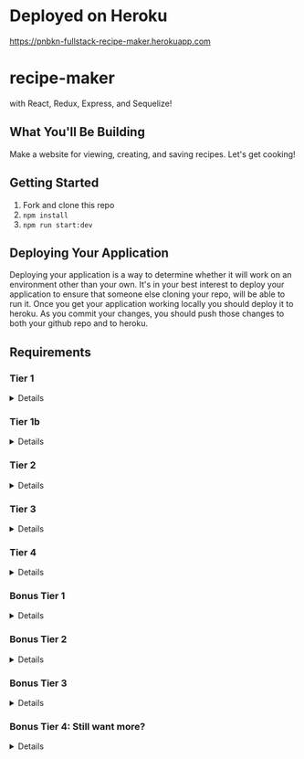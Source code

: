 # Deployed on Heroku
https://pnbkn-fullstack-recipe-maker.herokuapp.com

# recipe-maker
with React, Redux, Express, and Sequelize!

## What You'll Be Building
Make a website for viewing, creating, and saving recipes. Let's get cooking!

## Getting Started
1. Fork and clone this repo
2. ```npm install```
4. ```npm run start:dev```

## Deploying Your Application
Deploying your application is a way to determine whether it will work on an environment other than your own. It's in your best interest to deploy your application to ensure that someone else cloning your repo, will be able to run it. Once you get your application working locally you should deploy it to heroku. As you commit your changes, you should push those changes to both your github repo and to heroku.

## Requirements

### Tier 1

<details>

#### Backend

- [X] Write a `recipes` model with the following information:
  - [X] name - not empty or null
  - [X] cuisine - ENUM (restricted to only a handful of values)
  - [X] directions - extremely large text
  - [X] healthScore - decimal between 0 - 10
  - [X] ingredients - string
  - [X] imageUrl - with a default value
- [X] Write a `users` model with the following information:
  - [X] username - not empty or null, unique
  - [X] email - not empty or null; must be a valid email
  - [X] chefScore - defaults to 0, integer
  - [X] imageUrl - with a default value
- [X] Recipes can be associated with at most one user, users can have many recipes.
- [X] write a method which syncs your database and seeds your data.

- [X] Write a route to serve up all recipes
- [X] Write a route to serve up all users

#### Frontend
- [X] Write a recipes sub-reducer to manage recipes in your Redux store
- [X] Write a users sub-reducer to manage users in your Redux store
- [X] Write a home component which has the text Welcome!
- [X] Write a component to display a list of all recipes (include their names, images, and cuisine)
- [X] Write a component to display a list of all users (usernames, chefScores, and images)
- [X] Display the Home component when the url matches `/`
- [X] Display the all-recipes component when the url matches `/recipes`
- [X] Display the all-users component when the url matches `/users`
- [X] Add links to the navbar that can be used to navigate to the recipes view and the users view as well as the home page. The links should show the total number of users and the total number of recipes.

 </details>



### Tier 1b

  <details>

#### Backend

nothing


#### Frontend
- [X] create client side methods which calculate the following (you can put this code in a file called mapppers.js)
  - [X] `topChef` when given a list of recipes and users returns the user who is the top chef (the one with the highest rating)
  - [X] `healthyRecipes` when given a list of recipes calculates which recipes have healthScores between 8 and 10
  - [X] display the information from both of these methods on the home page.
  - [X] create a link for chefs. Chefs are users who have a recipe. Clicking on that link should navigate to a /chefs route and display only those users who have recipes.
  </details>

### Tier 2

  <details>

  #### Backend

- [X] Write a route to serve up a single recipe (based on its id), _including that recipes'_ user
- [X] Write a route to serve up a single user (based on their id), _including that user's_ recipes

#### Frontend
- [X] Write a component to display a single recipe with the following information:
  - [X] The recipe's name, image, directions, ingredients, cuisine and healthScore
  - [X] The recipe's user and their chefScore
- [X] Display the appropriate recipes's info when the url matches `/recipes/:recipeId`
- [X] Clicking on a recipe from the all-recipes view should navigate to show that recipe in the single-recipe view

- [X] Write a component to display a single user with the following information:
  - [X] The student's username, email, image, and chefScore
  - [X] A list of their recipes (or a helpful message if they don't have any)
- [X] Display the appropriate user when the url matches `/users/:userId`
- [X] Clicking on a user from the all-users view should navigate to show that user in the single-user view

- [X] Clicking on the name of a user in the single-recipe view should navigate to show that user in the single-user view
- [X] Clicking on the name of a recipe in the single-user view should navigate to show that recipe in the single-recipe view
  </details>

  ### Tier 3

  <details>

 #### Backend

- [X] Write a route to add a new recipe (if given a user, that users chefScore should increase and that user should be associated with the new recipe)
- [X] Write a route to add a new user

#### Frontend

- [X] Write a component to display a form for adding a new recipe that contains inputs for all recipe information (including associated user. Note that cuisine should be a dropdown of options).
- [X] Display this component EITHER as part of the all-recipes view, or as its own view
- [X] Submitting the form with a valid name should:
  - [X] Make an AJAX request that causes the new recipe to be persisted in the database
  - [X] Add the new recipe to the list of recipes without needing to refresh the page

- [X] Write a component to display a form for adding a new user that contains inputs for _at least_ username and email
- [X] Display this component EITHER as part of the all-users view, or as its own view
- [X] Submitting the form with a valid username should:
  - [X] Make an AJAX request that causes the new user to be persisted in the database
  - [X] Add the new user to the list of users without needing to refresh the page


 </details>

 ### Tier 4

<details>

#### Backend

- [X] Write a route to remove a recipe (based on its id, the associated user should get a decrease in their chefScore)
- [X] Write a route to remove a user (based on their id)

#### Frontend

- [X] In the all-recipes view, include an `X` button next to each recipe
- [X] Clicking the `X` button should:
  - [X] Make an AJAX request that causes that recipe to be removed from database
  - [X] Remove the recipe from the list of recipes without needing to refresh the page

- [X] In the all-users view, include an `X` button next to each user
- [X] Clicking the `X` button should:
  - [X] Make an AJAX request that causes that user to be removed from database
  - [X] Remove the user from the list of users without needing to refresh the page

</details>

 ### Bonus Tier 1

<details>

- [X] If a user attempts to add a new recipe or user without a required field, a helpful message should be displayed
- [X] Show a special symbol/message or change the color of the user whose chefScore is the highest. You could even have tiers of chef levels (bronze, silver, gold, etc.)
- [ ] Add a filter for cuisine type on the all recipes page
- [ ] If a user attempts to access a page that doesn't exist (ex. `/kittens`), a helpful "not found" message should be displayed
- [ ] If a user attempts to view a recipe or user that doesn't exist, a helpful message should be displayed
- [ ] Whenever a component needs to wait for data to load from the server, a "loading" message should be displayed until the data is available

</details>

### Bonus Tier 2

<details>

#### Backend

- [ ] Write a route to update an existing recipe
- [X] Write a route to update an existing user

#### Frontend

- [ ] Write a component to display a form updating a recipe's information
- [ ] Display this component as part of the single-recipe view
- Submitting the form with a valid name should:
  - [ ] Make an AJAX request that causes that recipe to be updated in the database
  - [ ] Update the recipe in the current view without needing to refresh the page

- [X] Write a component to display a form updating a user's information
- [X] Display this component as part of the single-user view
- Submitting the form with a valid username should:
  - [X] Make an AJAX request that causes that user to be updated in the database
  - [X] Update the user in the current view without needing to refresh the page

</details>


### Bonus Tier 3

<details>


 *Note that this tier includes breaking changes. It would be best to commit your work before moving onto this portion. It may even be worth starting a new branch for this one.*

#### Backend

- [ ] Write an `ingredients` model with the following information:
  - [ ] name - not empty or null
  - [ ] healthScore - integer between 0 - 10
- [ ] Write a `RecipeIngredients` model with the following information:
  - [ ] amount - default 1
- [ ] Update your `users` model:
  - [ ] Take out the ingredients property
- [ ] Ingredients can belong to many recipes, recipes can have many ingredients (through the RecipeIngredients model)

- [ ] Write a function that calculates the healthScore of a recipe based on the average healthScore of its ingredients. Use this function in your routes for creating new recipes and updating recipes.
- [ ] Write a route to handle adding a new ingredient to the database and associating it with a recipe.

#### Frontend

- [ ] Update your single-recipe component to display the new list of ingredients
- [ ] Update your single-recipe reducer to handle the new list of ingredients
- [ ] Write a component to display a form to create new ingredients
- [ ] Display this form as part of the *update-recipe* form (form should include field for amount of ingredient)
- Submitting the form with a valid name should:
  - [ ] Make an AJAX request that causes that ingredient to be added to the database and that recipe to be associated with that ingredient
  - [ ] Update the recipe in the current view without needing to refresh the page

</details>

### Bonus Tier 4: Still want more?

<details>

#### Frontend

- [ ] Try researching some UI frameworks (MaterialUI, Bootstrap, Semantic UI, etc.) and incorporating one into your app to add some great styles
   - [ ] Can you display forms as modals?
   - [ ] Can you show toaster messages around form submissions?
   - [ ] Can a user easily and intuitively navigate around your app?

</details>

